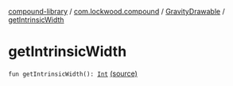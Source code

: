 [compound-library](../../index.md) / [com.lockwood.compound](../index.md) / [GravityDrawable](index.md) / [getIntrinsicWidth](./get-intrinsic-width.md)

# getIntrinsicWidth

`fun getIntrinsicWidth(): `[`Int`](https://kotlinlang.org/api/latest/jvm/stdlib/kotlin/-int/index.html) [(source)](https://github.com/lndmflngs/compound-text-view/tree/master/compound-library/src/main/java/com/lockwood/compound/GravityDrawable.kt#L123)